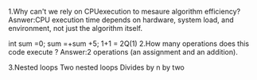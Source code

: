 1.Why can't we rely on CPUexecution to mesaure algorithm efficiency?
Asnwer:CPU execution time depends on hardware, system load, and environment, not just the algorithm itself.

int sum =0;
sum =+sum +5;
1+1 = 2Q(1)
2.How many operations does this code execute ?
Answer:2 operations (an assignment and an addition).

3.Nested loops 
Two nested loops
Divides by n by two
